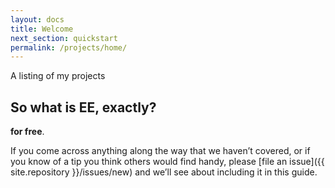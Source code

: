 ```yaml
---
layout: docs
title: Welcome
next_section: quickstart
permalink: /projects/home/
---
```


A listing of my projects

## So what is EE, exactly?

**for
free**.

If you come across anything along the way that we haven’t covered, or if you
know of a tip you think others would find handy, please [file an
issue]({{ site.repository }}/issues/new) and we’ll see about
including it in this guide.

